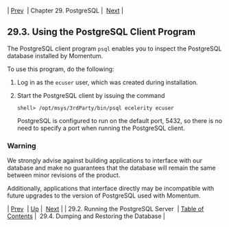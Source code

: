 | [Prev](postgresql.server)  | Chapter 29. PostgreSQL |  [Next](postgresql.migrating) |

## 29.3. Using the PostgreSQL Client Program

<a class="indexterm" name="idp3961632"></a>

The PostgreSQL client program `psql` enables you to inspect the PostgreSQL database installed by Momentum.

To use this program, do the following:

1.  Log in as the `ecuser` user, which was created during installation.

2.  Start the PostgreSQL client by issuing the command

    `shell> /opt/msys/3rdParty/bin/psql ecelerity ecuser`

    PostgreSQL is configured to run on the default port, 5432, so there is no need to specify a port when running the PostgreSQL client.

### Warning

We strongly advise against building applications to interface with our database and make no guarantees that the database will remain the same between minor revisions of the product.

Additionally, applications that interface directly may be incompatible with future upgrades to the version of PostgreSQL used with Momentum.

| [Prev](postgresql.server)  | [Up](postgresql) |  [Next](postgresql.migrating) |
| 29.2. Running the PostgreSQL Server  | [Table of Contents](index) |  29.4. Dumping and Restoring the Database |

